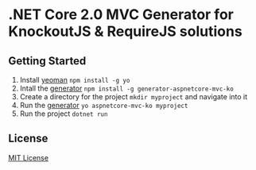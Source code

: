 # .NET Core 2.0 MVC Generator for KnockoutJS & RequireJS solutions

## Getting Started

1. Install [yeoman](https://github.com/yeoman/yo) `npm install -g yo`
2. Intall the [generator](https://github.com/pimbrouwers/generator-aspnetcore-mvc-ko) `npm install -g generator-aspnetcore-mvc-ko`
3. Create a directory for the project `mkdir myproject` and navigate into it
4. Run the [generator](https://github.com/pimbrouwers/generator-aspnetcore-mvc-ko) `yo aspnetcore-mvc-ko myproject`
5. Run the project `dotnet run`

## License
[MIT License](https://github.com/pimbrouwers/generator-aspnetcore-mvc-ko/blob/master/LICENSE)